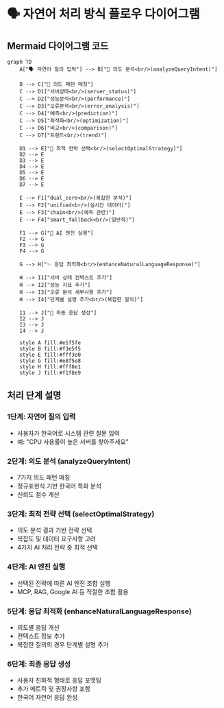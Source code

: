 # 🗣️ 자연어 처리 방식 플로우 다이어그램

## Mermaid 다이어그램 코드

```mermaid
graph TD
    A["🗣️ 자연어 질의 입력"] --> B["🧠 의도 분석<br/>(analyzeQueryIntent)"]

    B --> C{"🎯 의도 패턴 매칭"}
    C --> D1["서버상태<br/>(server_status)"]
    C --> D2["성능분석<br/>(performance)"]
    C --> D3["오류분석<br/>(error_analysis)"]
    C --> D4["예측<br/>(prediction)"]
    C --> D5["최적화<br/>(optimization)"]
    C --> D6["비교<br/>(comparison)"]
    C --> D7["트렌드<br/>(trend)"]

    D1 --> E["🎯 최적 전략 선택<br/>(selectOptimalStrategy)"]
    D2 --> E
    D3 --> E
    D4 --> E
    D5 --> E
    D6 --> E
    D7 --> E

    E --> F1["dual_core<br/>(복잡한 분석)"]
    E --> F2["unified<br/>(실시간 데이터)"]
    E --> F3["chain<br/>(예측 관련)"]
    E --> F4["smart_fallback<br/>(일반적)"]

    F1 --> G["🚀 AI 엔진 실행"]
    F2 --> G
    F3 --> G
    F4 --> G

    G --> H["✨ 응답 최적화<br/>(enhanceNaturalLanguageResponse)"]

    H --> I1["서버 상태 컨텍스트 추가"]
    H --> I2["성능 지표 추가"]
    H --> I3["오류 분석 세부사항 추가"]
    H --> I4["단계별 설명 추가<br/>(복잡한 질의)"]

    I1 --> J["📝 최종 응답 생성"]
    I2 --> J
    I3 --> J
    I4 --> J

    style A fill:#e1f5fe
    style B fill:#f3e5f5
    style E fill:#fff3e0
    style G fill:#e8f5e8
    style H fill:#fff8e1
    style J fill:#f1f8e9
```

## 처리 단계 설명

### 1단계: 자연어 질의 입력

- 사용자가 한국어로 시스템 관련 질문 입력
- 예: "CPU 사용률이 높은 서버를 찾아주세요"

### 2단계: 의도 분석 (analyzeQueryIntent)

- 7가지 의도 패턴 매칭
- 정규표현식 기반 한국어 특화 분석
- 신뢰도 점수 계산

### 3단계: 최적 전략 선택 (selectOptimalStrategy)

- 의도 분석 결과 기반 전략 선택
- 복잡도 및 데이터 요구사항 고려
- 4가지 AI 처리 전략 중 최적 선택

### 4단계: AI 엔진 실행

- 선택된 전략에 따른 AI 엔진 조합 실행
- MCP, RAG, Google AI 등 적절한 조합 활용

### 5단계: 응답 최적화 (enhanceNaturalLanguageResponse)

- 의도별 응답 개선
- 컨텍스트 정보 추가
- 복잡한 질의의 경우 단계별 설명 추가

### 6단계: 최종 응답 생성

- 사용자 친화적 형태로 응답 포맷팅
- 추가 메트릭 및 권장사항 포함
- 한국어 자연어 응답 완성
